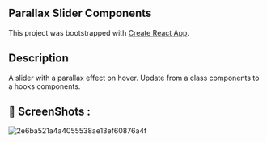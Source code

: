 ## Parallax Slider Components 

This project was bootstrapped with [Create React App](https://github.com/facebook/create-react-app).

## Description
A slider with a parallax effect on hover. Update from a class components to a hooks components.

## 📸 ScreenShots :
![2e6ba521a4a4055538ae13ef60876a4f](https://user-images.githubusercontent.com/89353029/156727819-c759e6a3-bb19-4af1-b59b-64e205d24a58.jpg)
